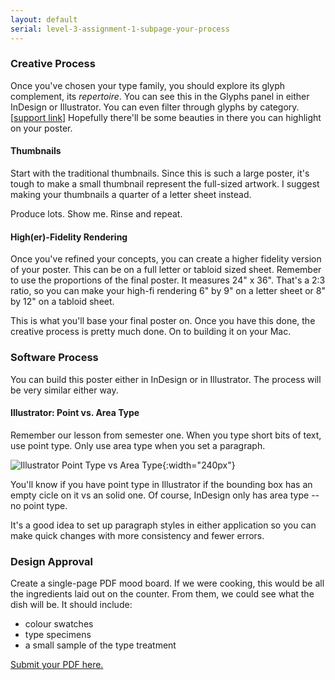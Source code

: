```yaml
---
layout: default
serial: level-3-assignment-1-subpage-your-process
---
```

### Creative Process

Once you've chosen your type family, you should explore its glyph complement, its *repertoire*. You can see this in the Glyphs panel in either InDesign or Illustrator. You can even filter through glyphs by category. [<a href="https://helpx.adobe.com/indesign/using/glyphs-special-characters.html">support link</a>] Hopefully there'll be some beauties in there you can highlight on your poster.

#### Thumbnails

Start with the traditional thumbnails. Since this is such a large poster, it's tough to make a small thumbnail represent the full-sized artwork. I suggest making your thumbnails a quarter of a letter sheet instead.

Produce lots. Show me. Rinse and repeat.

#### High(er)-Fidelity Rendering

Once you've refined your concepts, you can create a higher fidelity version of your poster. This can be on a full letter or tabloid sized sheet. Remember to use the proportions of the final poster. It measures 24" x 36". That's a 2:3 ratio, so you can make your high-fi rendering 6" by 9" on a letter sheet or 8" by 12" on a tabloid sheet.

This is what you'll base your final poster on. Once you have this done, the creative process is pretty much done. On to building it on your Mac.

### Software Process

You can build this poster either in InDesign or in Illustrator. The process will be very similar either way.

#### Illustrator: Point vs. Area Type

Remember our lesson from semester one. When you type short bits of text, use point type. Only use area type when you set a paragraph.

![Illustrator Point Type vs Area Type]({{site.url}}/svg/illustrator-point-area-type.svg "Illustrator Point Type vs Area Type"){:width="240px"}

You'll know if you have point type in Illustrator if the bounding box has an empty cicle on it vs an solid one. Of course, InDesign only has area type -- no point type.

It's a good idea to set up paragraph styles in either application so you can make quick changes with more consistency and fewer errors.

### Design Approval

Create a single-page PDF mood board. If we were cooking, this would be all the ingredients laid out on the counter. From them, we could see what the dish will be. It should include:

<ul class="hasBullets">
	<li>colour swatches</li>
	<li>type specimens</li>
	<li>a small sample of the type treatment</li>
</ul>

<span class="brightspace">
<a href="https://brightspace.algonquincollege.com/d2l/lms/dropbox/user/folder_submit_files.d2l?db=351628&grpid=0&isprv=0&bp=0&ou=372600" title="Submit your PDF on BrightSpace" target="_blank">Submit your PDF here.</a></span>